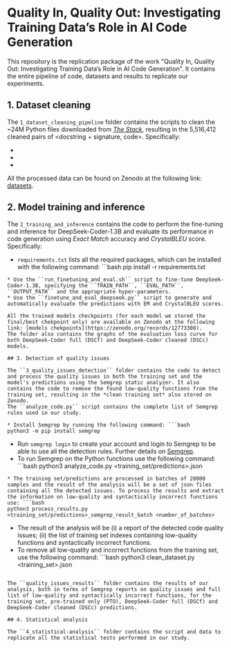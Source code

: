 # Quality In, Quality Out: Investigating Training Data’s Role in AI Code Generation

This repository is the replication package of the work "Quality In, Quality Out: Investigating Training Data’s Role in AI Code Generation". It contains the entire pipeline of code, datasets and results to replicate our experiments. 

## 1. Dataset cleaning 

The ``1_dataset_cleaning_pipeline`` folder contains the scripts to clean the ~24M Python files downloaded from [*The Stack*](https://huggingface.co/datasets/bigcode/the-stack), resulting in the 5,516,412 cleaned pairs of \<docstring + signature, code\>. Specifically: 

*
*
*

All the processed data can be found on Zenodo at the following link: [datasets](https://zenodo.org/records/12773308).

## 2. Model training and inference 

The ``2_training_and_inference`` contains the code to perform the fine-tuning and inference for DeepSeek-Coder-1.3B and evaluate its performance in code generation using *Exact Match* accuracy and *CrystalBLEU* score. Specifically:

* ``requirements.txt`` lists all the required packages, which can be installed with the following command: ```bash
pip install -r requirements.txt
```
* Use the ``run_finetuning_and_eval.sh`` script to fine-tune DeepSeek-Coder-1.3B, specifying the ``TRAIN_PATH``, ``EVAL_PATH``, ``OUTPUT_PATH`` and the appropriate hyper-parameters. 
* Use the ``finetune_and_eval_deepseek.py`` script to generate and automatically evaluate the predictions with EM and CrystalBLEU scores. 

All the trained models checkpoints (for each model we stored the final/best chekpoint only) are available on Zenodo at the following link: [models chekpoints](https://zenodo.org/records/12773308).
The folder also contains the graphs of the evaluation loss curve for both DeepSeek-Coder full (DSCf) and DeepSeek-Coder cleaned (DSCc) models. 

## 3. Detection of quality issues

The ``3_quality_issues_detection`` folder contains the code to detect and process the quality issues in both the training set and the model's predictions using the Semgrep static analyzer. It also contains the code to remove the found low-quality functions from the training set, resulting in the *clean training set* also stored on Zenodo.
The ``analyze_code.py`` script contains the complete list of Semgrep rules used in our study. 

* Install Semgrep by running the following command: ```bash
python3 -m pip install semgrep
```
* Run ```semgrep login``` to create your account and login to Semgrep to be able to use all the detection rules. Further details on [Semgrep](https://github.com/semgrep/semgrep).
* To run Semgrep on the Python functions use the following command: ```bash
python3 analyze_code.py <training_set/predictions>.json
```
* The training set/predictions are processed in batches of 20000 samples and the result of the analysis will be a set of json files containing all the detected issues. To process the results and extract the information on low-quality and syntactically incorrect functions use: ```bash
python3 process_results.py <training_set/predictions>_semgrep_result_batch <number_of_batches>
```
* The result of the analysis will be (i) a report of the detected code quality issues; (ii) the list of training set indexes containing low-quality functions and syntactically incorrect functions.
* To remove all low-quality and incorrect functions from the training set, use the following command: ```bash
python3 clean_dataset.py <training_set>.json
```

The ``quality_issues_results`` folder contains the results of our analysis, both in terms of Semgrep reports on quality issues and full list of low-quality and syntactically incorrect functions, for the training set, pre-trained only (PTO), DeepSeek-Coder full (DSCf) and DeepSeek-Coder cleaned (DSCc) predictions.

## 4. Statistical analysis

The ``4_statistical-analysis`` folder contains the script and data to replicate all the statistical tests performed in our study.